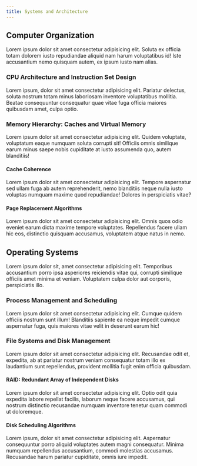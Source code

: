 ```yaml
---
title: Systems and Architecture
---
```


## Computer Organization

Lorem ipsum dolor sit amet consectetur adipisicing elit. Soluta ex officia totam dolorem iusto repudiandae aliquid nam harum voluptatibus id! Iste accusantium nemo quisquam autem, ex ipsum iusto nam alias.

### CPU Architecture and Instruction Set Design

Lorem ipsum, dolor sit amet consectetur adipisicing elit. Pariatur delectus, soluta nostrum totam minus laboriosam inventore voluptatibus mollitia. Beatae consequuntur consequatur quae vitae fuga officia maiores quibusdam amet, culpa optio.

### Memory Hierarchy: Caches and Virtual Memory

Lorem ipsum dolor sit amet consectetur adipisicing elit. Quidem voluptate, voluptatum eaque numquam soluta corrupti sit! Officiis omnis similique earum minus saepe nobis cupiditate at iusto assumenda quo, autem blanditiis!

#### Cache Coherence

Lorem ipsum dolor sit amet consectetur adipisicing elit. Tempore aspernatur sed ullam fuga ab autem reprehenderit, nemo blanditiis neque nulla iusto voluptas numquam maxime quod repudiandae! Dolores in perspiciatis vitae?

#### Page Replacement Algorithms

Lorem ipsum dolor sit amet consectetur adipisicing elit. Omnis quos odio eveniet earum dicta maxime tempore voluptates. Repellendus facere ullam hic eos, distinctio quisquam accusamus, voluptatem atque natus in nemo.

## Operating Systems

Lorem ipsum dolor sit, amet consectetur adipisicing elit. Temporibus accusantium porro ipsa asperiores reiciendis vitae qui, corrupti similique officiis amet minima et veniam. Voluptatem culpa dolor aut corporis, perspiciatis illo.

### Process Management and Scheduling

Lorem ipsum dolor sit amet consectetur adipisicing elit. Cumque quidem officiis nostrum sunt illum! Blanditiis sapiente ea neque impedit cumque aspernatur fuga, quis maiores vitae velit in deserunt earum hic!

### File Systems and Disk Management

Lorem ipsum dolor sit amet consectetur adipisicing elit. Recusandae odit et, expedita, ab at pariatur nostrum veniam consequatur totam illo ex laudantium sunt repellendus, provident mollitia fugit enim officia quibusdam.

#### RAID: Redundant Array of Independent Disks

Lorem ipsum dolor sit amet consectetur adipisicing elit. Optio odit quia expedita labore repellat facilis, laborum neque facere accusamus, qui nostrum distinctio recusandae numquam inventore tenetur quam commodi ut doloremque.

#### Disk Scheduling Algorithms

Lorem ipsum, dolor sit amet consectetur adipisicing elit. Aspernatur consequuntur porro aliquid voluptates autem magni consequatur. Minima numquam repellendus accusantium, commodi molestias accusamus. Recusandae harum pariatur cupiditate, omnis iure impedit.
